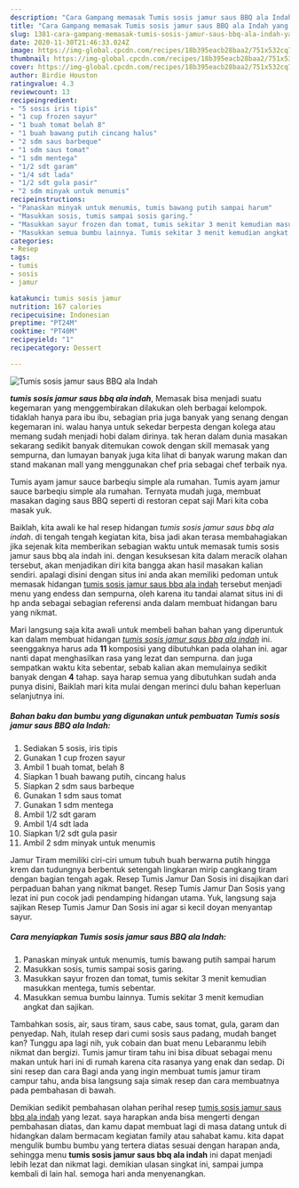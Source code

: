 ```yaml
---
description: "Cara Gampang memasak Tumis sosis jamur saus BBQ ala Indah yang Enak Banget"
title: "Cara Gampang memasak Tumis sosis jamur saus BBQ ala Indah yang Enak Banget"
slug: 1381-cara-gampang-memasak-tumis-sosis-jamur-saus-bbq-ala-indah-yang-enak-banget
date: 2020-11-30T21:46:33.024Z
image: https://img-global.cpcdn.com/recipes/18b395eacb28baa2/751x532cq70/tumis-sosis-jamur-saus-bbq-ala-indah-foto-resep-utama.jpg
thumbnail: https://img-global.cpcdn.com/recipes/18b395eacb28baa2/751x532cq70/tumis-sosis-jamur-saus-bbq-ala-indah-foto-resep-utama.jpg
cover: https://img-global.cpcdn.com/recipes/18b395eacb28baa2/751x532cq70/tumis-sosis-jamur-saus-bbq-ala-indah-foto-resep-utama.jpg
author: Birdie Houston
ratingvalue: 4.3
reviewcount: 13
recipeingredient:
- "5 sosis iris tipis"
- "1 cup frozen sayur"
- "1 buah tomat belah 8"
- "1 buah bawang putih cincang halus"
- "2 sdm saus barbeque"
- "1 sdm saus tomat"
- "1 sdm mentega"
- "1/2 sdt garam"
- "1/4 sdt lada"
- "1/2 sdt gula pasir"
- "2 sdm minyak untuk menumis"
recipeinstructions:
- "Panaskan minyak untuk menumis, tumis bawang putih sampai harum"
- "Masukkan sosis, tumis sampai sosis garing."
- "Masukkan sayur frozen dan tomat, tumis sekitar 3 menit kemudian masukkan mentega, tumis sebentar."
- "Masukkan semua bumbu lainnya. Tumis sekitar 3 menit kemudian angkat dan sajikan."
categories:
- Resep
tags:
- tumis
- sosis
- jamur

katakunci: tumis sosis jamur 
nutrition: 167 calories
recipecuisine: Indonesian
preptime: "PT24M"
cooktime: "PT40M"
recipeyield: "1"
recipecategory: Dessert

---
```



![Tumis sosis jamur saus BBQ ala Indah](https://img-global.cpcdn.com/recipes/18b395eacb28baa2/751x532cq70/tumis-sosis-jamur-saus-bbq-ala-indah-foto-resep-utama.jpg)

<b><i>tumis sosis jamur saus bbq ala indah</i></b>, Memasak bisa menjadi suatu kegemaran yang menggembirakan dilakukan oleh berbagai kelompok. tidaklah hanya para ibu ibu, sebagian pria juga banyak yang senang dengan kegemaran ini. walau hanya untuk sekedar berpesta dengan kolega atau memang sudah menjadi hobi dalam dirinya. tak heran dalam dunia masakan sekarang sedikit banyak ditemukan cowok dengan skill memasak yang sempurna, dan lumayan banyak juga kita lihat di banyak warung makan dan stand makanan mall yang menggunakan chef pria sebagai chef terbaik nya.

Tumis ayam jamur sauce barbeqiu simple ala rumahan. Tumis ayam jamur sauce barbeqiu simple ala rumahan. Ternyata mudah juga, membuat masakan daging saus BBQ seperti di restoran cepat saji Mari kita coba masak yuk.

Baiklah, kita awali ke hal resep hidangan <i>tumis sosis jamur saus bbq ala indah</i>. di tengah tengah kegiatan kita, bisa jadi akan terasa membahagiakan jika sejenak kita memberikan sebagian waktu untuk memasak tumis sosis jamur saus bbq ala indah ini. dengan kesuksesan kita dalam meracik olahan tersebut, akan menjadikan diri kita bangga akan hasil masakan kalian sendiri. apalagi disini dengan situs ini anda akan memiliki pedoman untuk memasak hidangan <u>tumis sosis jamur saus bbq ala indah</u> tersebut menjadi menu yang endess dan sempurna, oleh karena itu tandai alamat situs ini di hp anda sebagai sebagian referensi anda dalam membuat hidangan baru yang nikmat.


Mari langsung saja kita awali untuk membeli bahan bahan yang diperuntuk kan dalam membuat hidangan <u><i>tumis sosis jamur saus bbq ala indah</i></u> ini. seenggaknya harus ada <b>11</b> komposisi yang dibutuhkan pada olahan ini. agar nanti dapat menghasilkan rasa yang lezat dan sempurna. dan juga sempatkan waktu kita sebentar, sebab kalian akan memulainya sedikit banyak dengan <b>4</b> tahap. saya harap semua yang dibutuhkan sudah anda punya disini, Baiklah mari kita mulai dengan merinci dulu bahan keperluan selanjutnya ini.

<!--inarticleads1-->

##### Bahan baku dan bumbu yang digunakan untuk pembuatan Tumis sosis jamur saus BBQ ala Indah:

1. Sediakan 5 sosis, iris tipis
1. Gunakan 1 cup frozen sayur
1. Ambil 1 buah tomat, belah 8
1. Siapkan 1 buah bawang putih, cincang halus
1. Siapkan 2 sdm saus barbeque
1. Gunakan 1 sdm saus tomat
1. Gunakan 1 sdm mentega
1. Ambil 1/2 sdt garam
1. Ambil 1/4 sdt lada
1. Siapkan 1/2 sdt gula pasir
1. Ambil 2 sdm minyak untuk menumis


Jamur Tiram memiliki ciri-ciri umum tubuh buah berwarna putih hingga krem dan tudungnya berbentuk setengah lingkaran mirip cangkang tiram dengan bagian tengah agak. Resep Tumis Jamur Dan Sosis ini disajikan dari perpaduan bahan yang nikmat banget. Resep Tumis Jamur Dan Sosis yang lezat ini pun cocok jadi pendamping hidangan utama. Yuk, langsung saja sajikan Resep Tumis Jamur Dan Sosis ini agar si kecil doyan menyantap sayur. 

<!--inarticleads2-->

##### Cara menyiapkan Tumis sosis jamur saus BBQ ala Indah:

1. Panaskan minyak untuk menumis, tumis bawang putih sampai harum
1. Masukkan sosis, tumis sampai sosis garing.
1. Masukkan sayur frozen dan tomat, tumis sekitar 3 menit kemudian masukkan mentega, tumis sebentar.
1. Masukkan semua bumbu lainnya. Tumis sekitar 3 menit kemudian angkat dan sajikan.


Tambahkan sosis, air, saus tiram, saus cabe, saus tomat, gula, garam dan penyedap. Nah, itulah resep dari cumi sosis saus padang, mudah banget kan? Tunggu apa lagi nih, yuk cobain dan buat menu Lebaranmu lebih nikmat dan bergizi. Tumis jamur tiram tahu ini bisa dibuat sebagai menu makan untuk hari ini di rumah karena cita rasanya yang enak dan sedap. Di sini resep dan cara Bagi anda yang ingin membuat tumis jamur tiram campur tahu, anda bisa langsung saja simak resep dan cara membuatnya pada pembahasan di bawah. 

Demikian sedikit pembahasan olahan perihal resep <u>tumis sosis jamur saus bbq ala indah</u> yang lezat. saya harapkan anda bisa mengerti dengan pembahasan diatas, dan kamu dapat membuat lagi di masa datang untuk di hidangkan dalam bermacam kegiatan family atau sahabat kamu. kita dapat mengulik bumbu bumbu yang tertera diatas sesuai dengan harapan anda, sehingga menu <b>tumis sosis jamur saus bbq ala indah</b> ini dapat menjadi lebih lezat dan nikmat lagi. demikian ulasan singkat ini, sampai jumpa kembali di lain hal. semoga hari anda menyenangkan.
